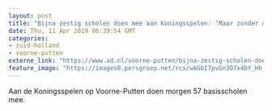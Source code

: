 ```yaml
---
layout: post
title: "Bijna zestig scholen doen mee aan Koningsspelen: ‘Maar zonder muziek, zonder prikkels’"
date: Thu, 11 Apr 2019 06:39:54 GMT
categories: 
- zuid-holland 
- voorne-putten 
externe_link: "https://www.ad.nl/voorne-putten/bijna-zestig-scholen-doen-mee-aan-koningsspelen-maar-zonder-muziek-zonder-prikkels~aa173c2c/"
feature_image: "https://images0.persgroep.net/rcs/wkGbI7pvGn3O7x4bY_Hh_BcCx5A/diocontent/104058940/_fitwidth/400/?appId=21791a8992982cd8da851550a453bd7f&quality=0.7"
---
```


Aan de Koningsspelen op Voorne-Putten doen morgen 57 basisscholen mee.
